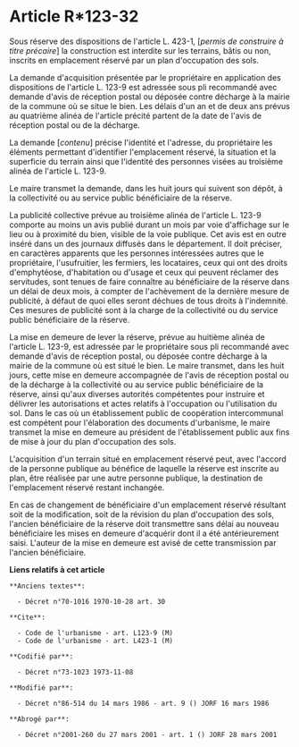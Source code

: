 # Article R*123-32

Sous réserve des dispositions de l'article L. 423-1, [*permis de construire à titre précaire*] la construction est interdite
sur les terrains, bâtis ou non, inscrits en emplacement réservé par un plan d'occupation des sols.

La demande d'acquisition présentée par le propriétaire en application des dispositions de l'article L. 123-9 est adressée
sous pli recommandé avec demande d'avis de réception postal ou déposée contre décharge à la mairie de la commune où se situe
le bien. Les délais d'un an et de deux ans prévus au quatrième alinéa de l'article précité partent de la date de l'avis de
réception postal ou de la décharge.

La demande [*contenu*] précise l'identité et l'adresse, du propriétaire les éléments permettant d'identifier l'emplacement
réservé, la situation et la superficie du terrain ainsi que l'identité des personnes visées au troisième alinéa de l'article
L. 123-9.

Le maire transmet la demande, dans les huit jours qui suivent son dépôt, à la collectivité ou au service public bénéficiaire
de la réserve.

La publicité collective prévue au troisième alinéa de l'article L. 123-9 comporte au moins un avis publié durant un mois par
voie d'affichage sur le lieu ou à proximité du bien, visible de la voie publique. Cet avis est en outre inséré dans un des
journaux diffusés dans le département. Il doit préciser, en caractères apparents que les personnes intéressées autres que le
propriétaire, l'usufruitier, les fermiers, les locataires, ceux qui ont des droits d'emphytéose, d'habitation ou d'usage et
ceux qui peuvent réclamer des servitudes, sont tenues de faire connaître au bénéficiaire de la réserve dans un délai de deux
mois, à compter de l'achèvement de la dernière mesure de publicité, à défaut de quoi elles seront déchues de tous droits à
l'indemnité. Ces mesures de publicité sont à la charge de la collectivité ou du service public bénéficiaire de la réserve.

La mise en demeure de lever la réserve, prévue au huitième alinéa de l'article L. 123-9, est adressée par le propriétaire
sous pli recommandé avec demande d'avis de réception postal, ou déposée contre décharge à la mairie de la commune où est
situé le bien. Le maire transmet, dans les huit jours, cette mise en demeure accompagnée de l'avis de réception postal ou de
la décharge à la collectivité ou au service public bénéficiaire de la réserve, ainsi qu'aux diverses autorités compétentes
pour instruire et délivrer les autorisations et actes relatifs à l'occupation ou l'utilisation du sol. Dans le cas où un
établissement public de coopération intercommunal est compétent pour l'élaboration des documents d'urbanisme, le maire
transmet la mise en demeure au président de l'établissement public aux fins de mise à jour du plan d'occupation des sols.

L'acquisition d'un terrain situé en emplacement réservé peut, avec l'accord de la personne publique au bénéfice de laquelle
la réserve est inscrite au plan, être réalisée par une autre personne publique, la destination de l'emplacement réservé
restant inchangée.

En cas de changement de bénéficiaire d'un emplacement réservé résultant soit de la modification, soit de la révision du plan
d'occupation des sols, l'ancien bénéficiaire de la réserve doit transmettre sans délai au nouveau bénéficiaire les mises en
demeure d'acquérir dont il a été antérieurement saisi. L'auteur de la mise en demeure est avisé de cette transmission par
l'ancien bénéficiaire.

**Liens relatifs à cet article**

	**Anciens textes**:

	  - Décret n°70-1016 1970-10-28 art. 30

	**Cite**:

	  - Code de l'urbanisme - art. L123-9 (M)
	  - Code de l'urbanisme - art. L423-1 (M)

	**Codifié par**:

	  - Décret n°73-1023 1973-11-08

	**Modifié par**:

	  - Décret n°86-514 du 14 mars 1986 - art. 9 () JORF 16 mars 1986

	**Abrogé par**:

	  - Décret n°2001-260 du 27 mars 2001 - art. 1 () JORF 28 mars 2001
